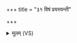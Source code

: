 +++
title = "३१ विषं प्रयस्यन्ती"

+++
<details><summary>मूलम् (VS)</summary>

वि॒षं प्र॒यस्य॑न्ती त॒क्मा प्रय॑स्ता ॥
</details>